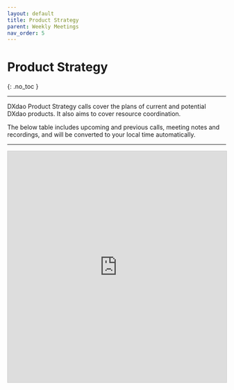 ```yaml
---
layout: default
title: Product Strategy
parent: Weekly Meetings
nav_order: 5
---
```


# Product Strategy
{: .no_toc }

---

DXdao Product Strategy calls cover the plans of current and potential DXdao products. It also aims to cover resource coordination. 

The below table includes upcoming and previous calls, meeting notes and recordings, and will be converted to your local time automatically.

___


 <iframe class="airtable-embed" src="https://airtable.com/embed/shrJQVg1fTNhwWeVM?backgroundColor=teal&viewControls=on" frameborder="0" onmousewheel="" width="100%" height="533" style="background: transparent; border: 1px solid #ccc;"></iframe>
       